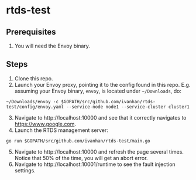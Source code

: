 # rtds-test

## Prerequisites

1. You will need the Envoy binary.

## Steps

1. Clone this repo.
2. Launch your Envoy proxy, pointing it to the config found in this repo. E.g. assuming your Envoy binary, `envoy`, is located under `~/Downloads`, do:  

```
~/Downloads/envoy -c $GOPATH/src/github.com/ivanhan/rtds-test/config/envoy.yaml --service-node node1 --service-cluster cluster1
```

3. Navigate to http://localhost:10000 and see that it correctly navigates to https://www.google.com.
4. Launch the RTDS management server:

```
go run $GOPATH/src/github.com/ivanhan/rtds-test/main.go
```
5. Navigate to http://localhost:10000 and refresh the page several times. Notice that 50% of the time, you will get an abort error.
6. Navigate to http://localhost:10001/runtime to see the fault injection settings.
